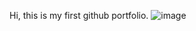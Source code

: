Hi, this is my first github portfolio.
![image](https://github.com/CF-0918/Latest2024PortFolio/assets/115879701/3779d90a-9602-45b7-a3d5-63914de869eb)
